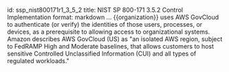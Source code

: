 id: ssp_nist800171r1_3_5_2
title: NIST SP 800-171 3.5.2 Control Implementation
format: markdown
...
{{organization}} uses AWS GovCloud to authenticate (or verify) the identities of those users, processes, or devices, as a prerequisite to allowing access to organizational systems. Amazon describes AWS GovCloud (US) as "an isolated AWS region, subject to FedRAMP High and Moderate baselines, that allows customers to host sensitive Controlled Unclassified Information (CUI) and all types of regulated workloads."

